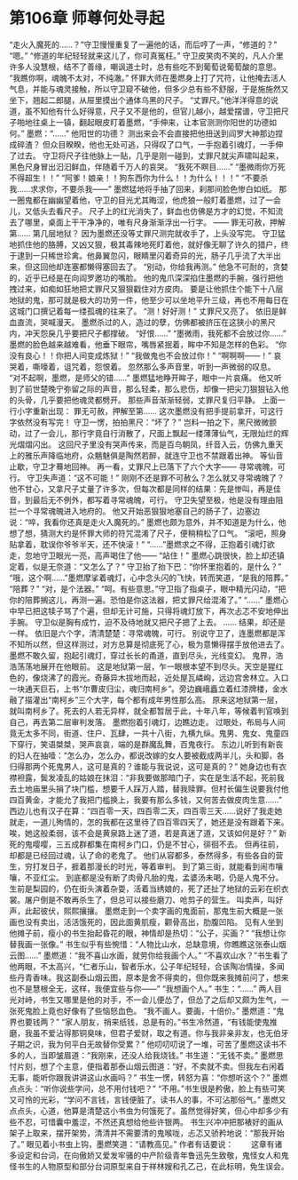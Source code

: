 # 第106章 师尊何处寻起
“走火入魔死的……？”守卫慢慢重复了一遍他的话，而后哼了一声，“修道的？”
“嗯。”
“修道的年纪轻轻就来这儿了，你可真冤枉。”
守卫皮笑肉不笑的，凡人介里许多人没慧根，结不了善缘，嘲讽道士时，总有些吃不到葡萄说葡萄酸的意思。
“我瞧你啊，魂魄不太对，不纯澈。”
怀罪大师在墨燃身上打了咒符，让他掩去活人气息，并能与魂灵接触，所以守卫窥不破他，但多少总有些不舒服，于是施施然又坐下，翘起二郎腿，从屉里摸出个通体乌黑的尺子。
“丈罪尺。”他洋洋得意的说道，虽不知他有什么好得意，尺子又不是他的，但官儿越小，越爱摆谱，守卫把尺子啪地往桌上一镇，翻起眼皮盯着墨燃，“手伸来，让本官测测你阳世的功德如何。”
墨燃：“……”
他阳世的功德？
测出来会不会直接把他扭送到阎罗大神那边捏成碎渣？
但众目睽睽，他也无处可逃，只得叹了口气，一手抱着引魂灯，一手伸了过去。
守卫将尺子往他脉上一贴，几乎是刚一碰到，丈罪尺就尖声啸叫起来，黑色尺身冒出汩汩鲜血，伴随着千万人的哀哭。
“我死不瞑目……”
“墨微雨你万死不得超生！！”
“阿爹！娘亲！！狗东西你为什么！！为什么！！！”
“不要杀我……求求你，不要杀我——”
墨燃猛地将手抽了回来，刹那间脸色惨白如纸。
那一圈鬼都在幽幽望着他，守卫的目光尤其晦涩，他虎狼一般盯着墨燃，过了一会儿，又低头去看尺子。
尺子上的红光消失了，鲜血也仿佛是方才的幻觉，不知流去了哪里，桌面上干干净净的，唯有尺身渐渐浮出一行字。
——
罪无可赦，押解第……
第几层地狱？
因为墨燃还没等丈罪尺测完就收手了，上头没写完。
守卫猛地抓住他的胳膊，又凶又狠，极其毒辣地死盯着他，就好像无聊了许久的猎户，终于逮到一只稀世珍禽。他鼻翼忽闪，眼睛里闪着奇异的光，肠子几乎流了大半出来，但这回他却连塞都懒得塞回去了。
“别动，你给我再测。”
他急不可耐的，贪婪的，近乎已经是在向阎罗邀功的嘴脸。
他的鬼爪深深掐住墨燃的手腕，强行把他拽过来，如痴如狂地把丈罪尺又狠狠戳住对方皮肉。
要是让他抓住个能下十八层地狱的鬼，那可就是极大的功劳一件，他至少可以坐地平升三级，再也不用每日在这城门口撰记着每一缕孤魂的往来了。
“测！好好测！”
丈罪尺又亮了。
依旧是鲜血直流，哭喊漫天。
墨燃杀过的人，造过的孽，仿佛都被挤压在这狭小的黑尺内，冲天怨戾几乎要把尺子都撑破。
“好恨……”
“墨微雨，我死都不会放过你……”
墨燃的脸色越来越难看，他垂下眼帘，嘴唇紧抿着，眸中不知是怎样的色彩。
“你没有良心！！你把人间变成炼狱！”
“我做鬼也不会放过你！”
“啊啊啊——！”
哀哭着，嘶嚎着，诅咒着，怨恨着。
忽然那么多声音里，听到一声微弱的叹息。
“对不起啊，墨燃，是师父的错……”
墨燃猛地睁开眸子，眼中一片哀痛。
他又听到了前世楚晚宁弥留之际的声音，那么轻柔，那么悲伤，却像一把尖刀狠狠钻入他的头骨，几乎要把他魂灵都劈开。
那些声音渐渐轻弱，丈罪尺复归平静。
上面一行小字重新出现：
罪无可赦，押解至第……
这次墨燃没有把手提前拿开，可这行字依然没有写完！
守卫一愣，拍拍黑尺：“坏了？”
岂料一拍之下，黑尺微微颤动，过了一会儿，那行字竟自行消散了，尺面上飘起一缕薄薄仙气，无限灿烂的辉光熠熠闪出。
这回尺子里没有哭声传来，而是百鸟朝凤，纤音入云，仿佛九重天上的雅乐声降临地府，众魑魅俱是陶然若醉，就连守卫也不禁跟着出神。
等仙音止歇，守卫才蓦地回神。
再一看，丈罪尺上已落下了六个大字——
寻常魂魄，可行。
守卫失声道：“这不可能！”
刚刚不还是罪不可赦么？怎么就又寻常魂魄了？
他不甘心，又拿尺子丈量了许多次，但每次都是同样的结果：先是惨叫，再是佳音，到最后无不例外，都写着寻常魂魄，可行。
守卫失望至极，他是没有理由阻拦一个寻常魂魄进入地府的。
他又开始恶狠狠地塞自己的肠子了，边塞边说：“啐，我看你还真是走火入魔死的。”
墨燃也颇为意外，并不知道是为什么，他想了想，猜测大约是怀罪大师的符咒混淆了尺子，便稍稍松了口气。
“滚吧，照身贴拿着，耽误你爷爷半天，还不快滚！”
“……”墨燃求之不得，正抱着引魂灯欲走，忽地守卫眼光一亮，高声喝住了他——
“站住！”
墨燃心跳很快，脸上却还镇定着，似是无奈道：“又怎么了？”
守卫抬了抬下巴：“你怀里抱着的，是什么？”
“哦，这个啊……”墨燃摩挲着魂灯，心中念头闪的飞快，转而笑道，“是我的陪葬。”
“陪葬？”
“对，是个法器。”
“呵。有些意思。”守卫指了指桌子，眼中精光闪动，“把你的陪葬搁这儿，再测一遍。恐怕是你这法器，把丈罪尺给混淆了。”
“……”
墨燃心中早已把这犊子骂了个遍，但却无计可施，只得将魂灯放下，再次忐忑不安地伸出手腕。
守卫似是胸有成竹，迫不及待地就又把尺子摁了上去。
……
结果，却还是一样。
依旧是六个字，清清楚楚：寻常魂魄，可行。
别说守卫了，连墨燃都是浑不知所以然，但这样测过，对方总算是彻底死了心，极为意懒得摆手放他进去了。
墨燃不敢久留，抱起引魂灯，穿过长长的甬道，直到尽头，光线变幻。
鬼界，浩浩荡荡地展开在他眼前。
这是地狱第一层，乍一眼根本望不到尽头。天空是猩红色的，像烧沸了的霞光。奇藤异木拔地而起，近处屋瓦嶙峋，远边宫舍林立。入口一块通天巨石，上书“尔曹皮归尘，魂归南柯乡”。旁边巍峨矗立着红漆牌楼，金水融了描灌出“南柯乡”三个大字，每个都有成年男性那么高。
原来这地狱第一层，就叫南柯乡了。死去的人若无异样，就全都暂居于此，十年八年，等候着判官唤到自己，再去第二层审判发落。
墨燃抱着引魂灯，边瞧边走。
过眼处，布局与人间竟无太多不同，街道、住户、瓦肆，一共十八街，九横九纵。鬼男、鬼女、鬼童四下穿行，笑语桀桀，哭声哀哀，端的是群魔乱舞，百鬼夜行。
东边儿听到有新丧的妇人在抽噎：“怎么办，怎么办，都说改嫁的女人要被截成两半儿，头和脚，各归得那两个死鬼男人，这可是真的？谁能与我说说，这可是真的？”
她身边也有衣襟袒露，鬓发凌乱的姑娘在抹泪：“非我要做那暗门子，实在是生活不起，死前我去土地庙里头捐了块门槛，想要千人踩万人踏，替我赎罪。但村长偏生说要我付他四百黄金，才能允了我把门槛换上，我要有那么多钱，又何苦去做皮肉生意……”
西边儿也有汉子在算：“四百零一天，四百零二天，四百零三天……说好了我走她就走，一道儿殉情的，怎的我都在这里待了四百零四天了，她还是没有跟着下来。唉，她这般柔弱，该不会是黄泉路上迷了道，若是真迷了道，又该如何是好？”
新死的鬼嘤嘤，三五成群都集在南柯乡门口，仍是不甘心，徘徊不去。
但再往前，却都是已经回过魂，认了命的老鬼了。
他们从容都多，泰然得多，有些各自的营生，穷打发日子，捱着那漫长的时光，等着审判。
到了第三街，就能看到闹市嚷嚷，不亚红尘。
到底都是没有断了肉骨凡胎的鬼，孟婆汤未喝，仍是人鬼不分。生前是梨园的，仍在街头演着杂耍，活着当绣娘的，死了还扯了地狱的云彩在织衣裳。屠户倒是不敢再杀生了，但总可以接些磨刀、呛剪子的营生。
叫卖声，叫好声，此起彼伏，熙熙攘攘。
墨燃走到一个卖字画的鬼面前，那鬼生前大概是一张画也没有卖出，活活饿死的，因此面黄肌瘦，颧骨高出，肋腹凹陷。
见有人坐到他摊子前，瘦小的书生抬起昏花的眼，神情却是热切：“公子，买画？”
“我想让你替我画一张像。”
书生似乎有些惋惜：“人物比山水，总缺意境，你瞧瞧这张泰山烟云图……”
墨燃道：“我不喜山水画，就劳你给我画个人。”
“不喜欢山水？”书生看了他两眼，不太高兴，“仁者乐山，智者乐水，公子年纪轻轻，合该陶冶情操，多闻些丹青香味。我这副泰山烟云图，原本是舍不得卖的，但你既来我摊前问了，想来也不是慧根全无，这样，我便宜些与你——”
“我想画个人。”
书生：“……”
两人目光对峙，书生又哪里是他的对手，不一会儿便怂了，但怂了之后却又颇为生气，一张死鬼脸上竟也好像有了些恼怒血色。
“我不画人。要画，十倍价。”
墨燃道：“鬼界也要钱两？”
“家人朋友，捎来纸钱，总是有的。”书生冷然道，“有钱能使鬼推磨，我虽不爱沾得那铜臭味，但君子爱财，取之有道。你与我非亲非友，也无伯牙子期之识，我为何平白无故替你受累？”
他叨叨叨说了一堆，可苦了墨燃这读书不多的人，当即皱眉道：“我刚来，还没人给我烧钱。”
书生道：“无钱不卖。”
墨燃思忖片刻，想了个主意，便指着那泰山烟云图道：“好，不卖就不卖。但我左右闲着无事，能听你跟我讲讲这山水画吗？”
书生一愣，转怒为喜：“你想听这个？”
墨燃点点头：“听你说些学问，总不用付钱吧？”
“不用。”书生很是矜傲，脸上有些可笑又可怜的光彩，“学问不言钱，言钱便脏了。读书人的事，不可沾那俗气。”
墨燃又点点头，心道，他算是清楚这小书虫为何饿死了。虽然觉得好笑，但心中却多少有些不忍，可惜囊中羞涩，不然还真想给他些许银两。
书生兴冲冲把那裱好的画从架子上取来，摆开架势，清清并不需要清的鬼喉咙，忐忑又骄矜地说：“那我开始了。”
眼见着小书虫上钩，墨燃笑道：“请教高见。”
作者有话要说：　　
这章有诸多设定和台词，在向傲娇又爱发牢骚的中产阶级青年鲁迅先生致敬，鬼怪女人和鬼怪书生的人物原型和部分台词原型来自于祥林嫂和孔乙己，在此标明，免生误会。
